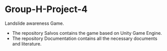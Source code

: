 # Group-H-Project-4
Landslide awareness Game. 
* The repository Salvos contains the game based on Unity Game Engine.
* The repository Documentation contains all the necessary documents and literature.
